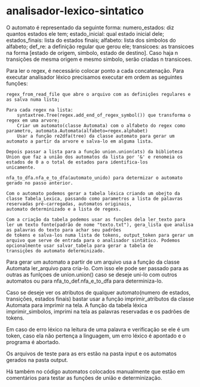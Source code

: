 # analisador-lexico-sintatico
O automato é representado da seguinte forma:
numero_estados: diz quantos estados ele tem;
estado_inicial: qual estado inicial dele;
estados_finais: lista do estados finais;
alfabeto: lista dos simbolos do alfabeto;
def_re: a definição regular que gerou ele;
transicoes: as transicoes na forma [estado de origem, simbolo, estado de destino]. Caso haja n transições de mesma origem e mesmo simbolo, serão criadas n transicoes.

Para ler o regex, é necessário colocar ponto a cada concatenação.
Para executar analisador léxico precisamos executar em ordem as seguintes funções:
	
	regex_from_read_file que abre o arquivo com as definições regulares e as salva numa lista;
	
	Para cada regex na lista:
		syntaxtree.Tree(regex.add_end_of_regex_symbol()) que transforma o regex em uma arvore;
		Criar um automato(classe Automata) com o alfabeto do regex como parametro, automata.Automata(alfabeto=regex.alphabet)
		Usar a função re2dfa(tree) da classe automato para gerar um automato a partir da arvore e salva-lo em alguma lista.
	
	Depois passar a lista para a função union.union(ats) da biblioteca Union que faz a união dos automatos da lista por '&' e renomeia os estados de 0 a o total de estados para identifica-los
	unicamente.
	
	nfa_to_dfa.nfa_e_to_dfa(automato_unido) para determizar o automato gerado no passo anterior.
	
	Com o automato podemos gerar a tabela léxica criando um obejto da classe Tabela_Lexica, passando como parametros a lista de palavras reservadas pré-carregadas, automatos originais, 
	automato determinizado e a lista de regexs.
	
	Com a criação da tabela podemos usar as funções dela ler_texto para ler um texto fonte(padrão de nome "texto.txt"), gera_lista que analisa as palavras do texto para achar seu padrões
	de tokens e salva-los numa lista de tokens, output_token para gerar um arquivo que serve de entrada para o analisador sintático. Podemos opcionalmente usar salvar_tabela para gerar a tabela de
	transições do automato determinizado.
		
Para gerar um automato a partir de um arquivo usa a função da classe Automata ler_arquivo para cria-lo. Com isso ele pode ser passado para as outras as funlçoes de union.union() caso se deseje uni-lo
	com outros automatos ou para nfa_to_def.nfa_e_to_dfa para determiniza-lo.

Caso se deseje ver os atributos de qualquer automato(numero de estados, transições, estados finais) bastar usar a função imprimir_atributos da classe Automata para imprimir na tela.
A função da tabela léxica imprimir_simbolos, imprimi na tela as palavras reservadas e os padrões de tokens.

Em caso de erro léxico na leitura de uma palavra e verificação se ele é um token, caso ela não pertença a linguagem, um erro léxico é apontado e o programa é abortado.

Os arquivos de teste para as ers estão na pasta input e os automatos gerados na pasta output.

Há também no código automatos colocados manualmente que estão em comentários para testar as funções de união e determinização.
